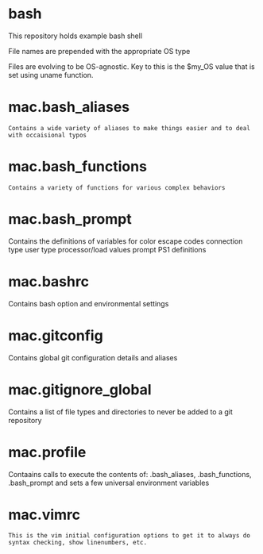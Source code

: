 # bash

This repository holds example bash shell 

File names are prepended with the appropriate OS type

Files are evolving to be OS-agnostic.  Key to this is the $my_OS value that is set using uname function.

# mac.bash_aliases
    Contains a wide variety of aliases to make things easier and to deal with occaisional typos
# mac.bash_functions
    Contains a variety of functions for various complex behaviors
# mac.bash_prompt
  Contains the definitions of variables for 
      color escape codes
      connection type
      user type
      processor/load values
      prompt PS1 definitions
# mac.bashrc
  Contains bash option and environmental settings
# mac.gitconfig
  Contains global git configuration details and aliases
# mac.gitignore_global
  Contains a list of file types and directories to never be added to a git repository
# mac.profile
  Contaains calls to execute the contents of:
      .bash_aliases,
      .bash_functions,
      .bash_prompt
  and sets a few universal environment variables
# mac.vimrc
    This is the vim initial configuration options to get it to always do syntax checking, show linenumbers, etc.
